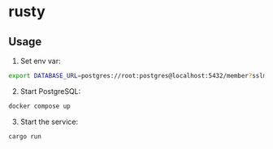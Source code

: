 # rusty

## Usage
1. Set env var:
```bash
export DATABASE_URL=postgres://root:postgres@localhost:5432/member?sslmode=disable
```
2. Start PostgreSQL:
```bash
docker compose up
```
3. Start the service:
```rust
cargo run
```